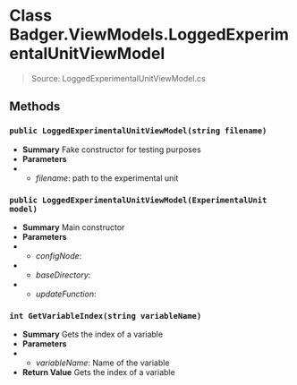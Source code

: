 # Class Badger.ViewModels.LoggedExperimentalUnitViewModel
> Source: LoggedExperimentalUnitViewModel.cs
## Methods
### ``public LoggedExperimentalUnitViewModel(string filename)``
* **Summary**
  Fake constructor for testing purposes
* **Parameters**
* * _filename_: path to the experimental unit
### ``public LoggedExperimentalUnitViewModel(ExperimentalUnit model)``
* **Summary**
  Main constructor
* **Parameters**
* * _configNode_: 
* * _baseDirectory_: 
* * _updateFunction_: 
### ``int GetVariableIndex(string variableName)``
* **Summary**
  Gets the index of a variable
* **Parameters**
* * _variableName_: Name of the variable
* **Return Value**
  Gets the index of a variable

